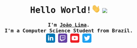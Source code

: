 <h1 align="center">
	<samp>Hello World!</samp><img src="https://github.com/JoaoVLima/JoaoVLima/blob/master/assets/Hi.gif" width="30px"> <img src="https://github.com/JoaoVLima/JoaoVLima/blob/master/assets/Earth.gif" width="30px">
</h1>
<samp>
	<h3 align="center">
		I'm <b><a rel="nofollow noopener noreferrer" target="_blank" href="http://joaolima.tech">João Lima</a></b>.
		<br>
		I'm a Computer Science Student from Brazil.
		<br>
		<a href="https://www.linkedin.com/in/celujoaolima/" target="_blank"><img align="center" alt="LinkedIn" width="30px" src="https://github.com/JoaoVLima/JoaoVLima/blob/master/assets/linkedin-tile.svg"/></a>
		<a href="https://www.twitch.tv/limacode" target="_blank"><img align="center" alt="Twitch" width="30px" src="https://github.com/JoaoVLima/JoaoVLima/blob/master/assets/twitch-tile.svg"/></a>
		<a href="https://www.youtube.com/channel/UC-X2JGoH2c8T-87RnC5t5UA" target="_blank"><img align="center" alt="Youtube" width="30px" src="https://github.com/JoaoVLima/JoaoVLima/blob/master/assets/youtube-tile.svg"/></a>
		<a href="https://twitter.com/code_lima" target="_blank"><img align="center" alt="Twitter" width="30px" src="https://github.com/JoaoVLima/JoaoVLima/blob/master/assets/twitter-tile.svg"/></a>
	</h3>
</samp>
